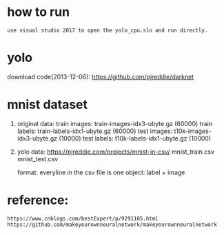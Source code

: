 # how to run
	use visual studio 2017 to open the yolo_cpu.sln and run directly.


# yolo
download code(2013-12-06): https://github.com/pjreddie/darknet

# mnist dataset 
1. original data:
	train images: train-images-idx3-ubyte.gz (60000)
	train labels: train-labels-idx1-ubyte.gz (60000)
	test images: t10k-images-idx3-ubyte.gz (10000)
	test labels: t10k-labels-idx1-ubyte.gz (10000)

2. yolo data: https://pjreddie.com/projects/mnist-in-csv/
	mnist_train.csv
	mnist_test.csv
	
	format: everyline in the csv file is one object:  label + image



# reference:
	https://www.cnblogs.com/bestExpert/p/9291185.html
	https://github.com/makeyourownneuralnetwork/makeyourownneuralnetwork
	